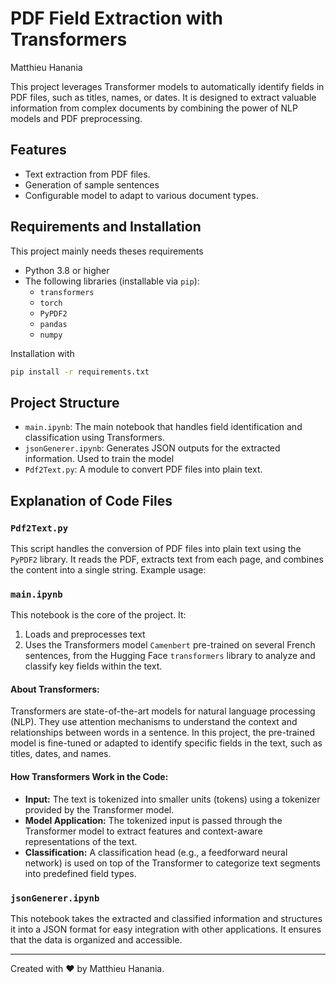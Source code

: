 # PDF Field Extraction with Transformers
Matthieu Hanania

This project leverages Transformer models to automatically identify fields in PDF files, such as titles, names, or dates. It is designed to extract valuable information from complex documents by combining the power of NLP models and PDF preprocessing.

## Features
- Text extraction from PDF files.
- Generation of sample sentences
- Configurable model to adapt to various document types.

## Requirements and Installation

This project mainly needs theses requirements
- Python 3.8 or higher
- The following libraries (installable via `pip`):
  - `transformers`
  - `torch`
  - `PyPDF2`
  - `pandas`
  - `numpy`

Installation with
```bash
pip install -r requirements.txt
```


## Project Structure

- `main.ipynb`: The main notebook that handles field identification and classification using Transformers. 
- `jsonGenerer.ipynb`: Generates JSON outputs for the extracted information. Used to train the model
- `Pdf2Text.py`: A module to convert PDF files into plain text.

## Explanation of Code Files

### `Pdf2Text.py`
This script handles the conversion of PDF files into plain text using the `PyPDF2` library. It reads the PDF, extracts text from each page, and combines the content into a single string. Example usage:


### `main.ipynb`
This notebook is the core of the project. It:
1. Loads and preprocesses text
2. Uses the Transformers model `Camenbert` pre-trained on several French sentences, from the Hugging Face `transformers` library to analyze and classify key fields within the text.

#### About Transformers:
Transformers are state-of-the-art models for natural language processing (NLP). They use attention mechanisms to understand the context and relationships between words in a sentence. In this project, the pre-trained model is fine-tuned or adapted to identify specific fields in the text, such as titles, dates, and names.

#### How Transformers Work in the Code:
- **Input:** The text is tokenized into smaller units (tokens) using a tokenizer provided by the Transformer model.
- **Model Application:** The tokenized input is passed through the Transformer model to extract features and context-aware representations of the text.
- **Classification:** A classification head (e.g., a feedforward neural network) is used on top of the Transformer to categorize text segments into predefined field types.

### `jsonGenerer.ipynb`
This notebook takes the extracted and classified information and structures it into a JSON format for easy integration with other applications. It ensures that the data is organized and accessible.

---

Created with ❤️ by Matthieu Hanania.
